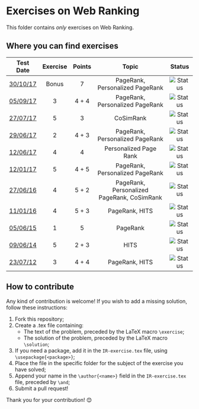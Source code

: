 # Exercises on Web Ranking #

This folder contains *only* exercises on Web Ranking.

## Where you can find exercises ##

| Test Date                                                                                                  | Exercise | Points       | Topic                                                            | Status                                                                             |
|:----------------------------------------------------------------------------------------------------------:|:--------:|:------------:|:----------------------------------------------------------------:|:----------------------------------------------------------------------------------:|
| [30/10/17](http://didawiki.di.unipi.it/lib/exe/fetch.php/magistraleinformatica/ir/ir17/ir171030.docx)      |   Bonus  |      7       | PageRank, Personalized PageRank                                  | ![Status](https://img.shields.io/badge/Status-To%20be%20reviewed-yellow.svg)       |
| [05/09/17](http://didawiki.di.unipi.it/lib/exe/fetch.php/magistraleinformatica/ir/ir16/ir170905.docx)      |     3    |    4 + 4     | PageRank, Personalized PageRank                                  | ![Status](https://img.shields.io/badge/Status-To%20be%20reviewed-yellow.svg)       |
| [27/07/17](http://didawiki.di.unipi.it/lib/exe/fetch.php/magistraleinformatica/ir/ir16/ir170727.docx)      |     5    |      3       | CoSimRank                                                        | ![Status](https://img.shields.io/badge/Status-To%20be%20reviewed-yellow.svg)       |
| [29/06/17](http://didawiki.di.unipi.it/lib/exe/fetch.php/magistraleinformatica/ir/ir16/ir170629.docx)      |     2    |    4 + 3     | PageRank, Personalized PageRank                                  | ![Status](https://img.shields.io/badge/Status-Unsolved-red.svg)                    |
| [12/06/17](http://didawiki.di.unipi.it/lib/exe/fetch.php/magistraleinformatica/ir/ir16/ir170612.docx)      |     4    |      4       | Personalized Page Rank                                           | ![Status](https://img.shields.io/badge/Status-To%20be%20reviewed-yellow.svg)       |
| [12/01/17](http://didawiki.di.unipi.it/lib/exe/fetch.php/magistraleinformatica/ir/ir16/ir170112.docx)      |     5    |    4 + 5     | PageRank, Personalized PageRank                                  | ![Status](https://img.shields.io/badge/Status-Unsolved-red.svg)                    |
| [27/06/16](http://didawiki.di.unipi.it/lib/exe/fetch.php/magistraleinformatica/ir/ir15/ir160627.docx)      |     4    |    5 + 2     | PageRank, Personalized PageRank, CoSimRank                       | ![Status](https://img.shields.io/badge/Status-Unsolved-red.svg)                    |
| [11/01/16](http://didawiki.di.unipi.it/lib/exe/fetch.php/magistraleinformatica/ir/ir15/ir160111.docx)      |     4    |    5 + 3     | PageRank, HITS                                                   | ![Status](https://img.shields.io/badge/Status-To%20be%20reviewed-yellow.svg)       |
| [05/06/15](http://didawiki.di.unipi.it/lib/exe/fetch.php/magistraleinformatica/ir/ir14/ir150605.docx)      |     1    |      5       | PageRank                                                         | ![Status](https://img.shields.io/badge/Status-Unsolved-red.svg)                    |
| [09/06/14](http://didawiki.di.unipi.it/lib/exe/fetch.php/magistraleinformatica/ir/ir13/ir140609.docx)      |     5    |    2 + 3     | HITS                                                             | ![Status](https://img.shields.io/badge/Status-Unsolved-red.svg)                    |
| [23/07/12](http://didawiki.di.unipi.it/lib/exe/fetch.php/magistraleinformatica/ir/ir11/ir120723.doc)       |     3    |    4 + 4     | PageRank, HITS                                                   | ![Status](https://img.shields.io/badge/Status-Unsolved-red.svg)                    |

## How to contribute ##

Any kind of contribution is welcome! If you wish to add a missing solution,
follow these instructions:

  1. Fork this repository;
  2. Create a .tex file containing:
      - The text of the problem, preceded by the LaTeX macro `\exercise`;
      - The solution of the problem, preceded by the LaTeX macro `\solution`;
  3. If you need a package, add it in the `IR-exercise.tex` file, using
  `\usepackage{<package>}`;
  4. Place the file in the specific folder for the subject of the exercise you
  have solved;
  5. Append your name in the `\author{<name>}` field in the `IR-exercise.tex`
  file, preceded by `\and`;
  6. Submit a pull request!

Thank you for your contribution! :blush:
